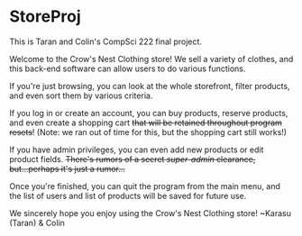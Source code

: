 # StoreProj
This is Taran and Colin's CompSci 222 final project.

Welcome to the Crow's Nest Clothing store! We sell a variety of clothes, and this back-end software can allow users to do various functions.

If you're just browsing, you can look at the whole storefront, filter products, and even sort them by various criteria.

If you log in or create an account, you can buy products, reserve products, and even create a shopping cart ~~that will be retained throughout program resets~~! (Note: we ran out of time for this, but the shopping cart still works!)

If you have admin privileges, you can even add new products or edit product fields. ~~There's rumors of a secret *super-admin* clearance, but...perhaps it's just a rumor...~~

Once you're finished, you can quit the program from the main menu, and the list of users and list of products will be saved for future use.

We sincerely hope you enjoy using the Crow's Nest Clothing store!  ~Karasu (Taran) & Colin
